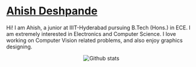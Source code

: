 # [Ahish Deshpande](https://ahish9009.github.io)

Hi! I am Ahish, a junior at IIIT-Hyderabad pursuing B.Tech (Hons.) in ECE. I am extremely interested in Electronics and Computer Science. I love working on Computer Vision related problems, and also enjoy graphics designing.

<p align='center'>
  <img align="center" src="https://github-readme-stats.vercel.app/api?username=Ahish9009&&show_icons=true&title_color=fff&icon_color=79ff97&text_color=efefef&bg_color=24292e" alt="Github stats" title="Github Stats">
</p>
